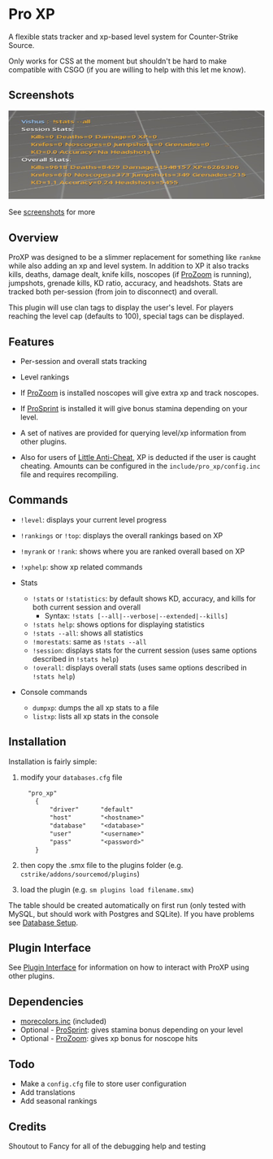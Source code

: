 # Pro XP

A flexible stats tracker and xp-based level system for Counter-Strike Source.

Only works for CSS at the moment but shouldn't be hard to make compatible with CSGO (if you are willing to help with this let me know).

## Screenshots

![Pro XP stats command](xp_stats.png)

See [screenshots](screenshots.md) for more

## Overview

ProXP was designed to be a slimmer replacement for something like `rankme` while also adding an xp and level system.  In addition to XP it also tracks kills, deaths, damage dealt, knife kills, noscopes (if [ProZoom](https://github.com/vishusandy/ProZoom) is running), jumpshots, grenade kills, KD ratio, accuracy, and headshots.  Stats are tracked both per-session (from join to disconnect) and overall.

This plugin will use clan tags to display the user's level.  For players reaching the level cap (defaults to 100), special tags can be displayed.

## Features

- Per-session and overall stats tracking

- Level rankings

- If [ProZoom](https://github.com/vishusandy/ProZoom) is installed noscopes will give extra xp and track noscopes.

- If [ProSprint](https://github.com/vishusandy/ProSprint) is installed it will give bonus stamina depending on your level.

- A set of natives are provided for querying level/xp information from other plugins.

- Also for users of [Little Anti-Cheat](https://github.com/J-Tanzanite/Little-Anti-Cheat), XP is deducted if the user is caught cheating.  Amounts can be configured in the `include/pro_xp/config.inc` file and requires recompiling.

## Commands

- `!level`: displays your current level progress

- `!rankings` or `!top`: displays the overall rankings based on XP

- `!myrank` or `!rank`: shows where you are ranked overall based on XP

- `!xphelp`: show xp related commands

- Stats
  - `!stats` or `!statistics`: by default shows KD, accuracy, and kills for both current session and overall
    - Syntax: `!stats [--all|--verbose|--extended|--kills]`
  - `!stats help`: shows options for displaying statistics
  - `!stats --all`: shows all statistics
  - `!morestats`: same as `!stats --all`
  - `!session`: displays stats for the current session (uses same options described in `!stats help`)
  - `!overall`: displays overall stats (uses same options described in `!stats help`)

- Console commands
  - `dumpxp`: dumps the all xp stats to a file
  - `listxp`: lists all xp stats in the console

## Installation

Installation is fairly simple: 

1. modify your `databases.cfg` file
   
   ```
     "pro_xp"
       {
           "driver"      "default"
           "host"        "<hostname>"
           "database"    "<database>"
           "user"        "<username>"
           "pass"        "<password>"
       }
   ```

2. then copy the .smx file to the plugins folder (e.g. `cstrike/addons/sourcemod/plugins`)

3. load the plugin (e.g. `sm plugins load filename.smx`)

The table should be created automatically on first run (only tested with MySQL, but should work with Postgres and SQLite).  If you have problems see [Database Setup](db_setup.md).

## Plugin Interface

See [Plugin Interface](interface.md) for information on how to interact with ProXP using other plugins.

## Dependencies

- [morecolors.inc](https://forums.alliedmods.net/showthread.php?t=185016) (included)
- Optional - [ProSprint](https://github.com/vishusandy/ProSprint): gives stamina bonus depending on your level
- Optional - [ProZoom](https://github.com/vishusandy/ProZoom): gives xp bonus for noscope hits

## Todo

- Make a `config.cfg` file to store user configuration
- Add translations
- Add seasonal rankings


## Credits

Shoutout to Fancy for all of the debugging help and testing

